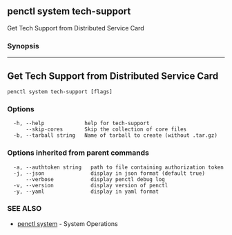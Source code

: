 ## penctl system tech-support

Get Tech Support from Distributed Service Card

### Synopsis



------------------------------
 Get Tech Support from Distributed Service Card 
------------------------------


```
penctl system tech-support [flags]
```

### Options

```
  -h, --help             help for tech-support
      --skip-cores       Skip the collection of core files
  -b, --tarball string   Name of tarball to create (without .tar.gz)
```

### Options inherited from parent commands

```
  -a, --authtoken string   path to file containing authorization token
  -j, --json               display in json format (default true)
      --verbose            display penctl debug log
  -v, --version            display version of penctl
  -y, --yaml               display in yaml format
```

### SEE ALSO
* [penctl system](penctl_system.md)	 - System Operations

